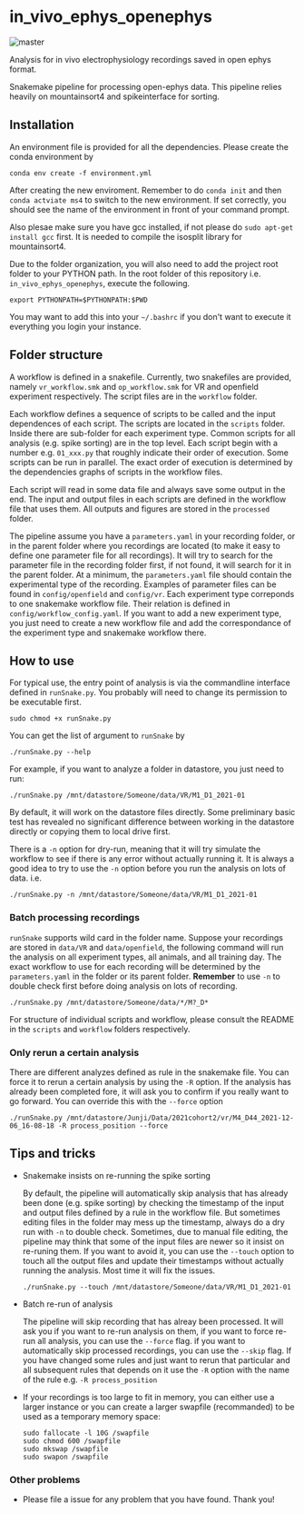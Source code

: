 # in_vivo_ephys_openephys
![master](https://github.com/MattNolanLab/in_vivo_ephys_openephys/actions/workflows/test.yml/badge.svg)

Analysis for in vivo electrophysiology recordings saved in open ephys format. 

Snakemake pipeline for processing open-ephys data. This pipeline relies heavily on mountainsort4 and spikeinterface for sorting.


## Installation
An environment file is provided for all the dependencies. Please create the conda environment by 
```
conda env create -f environment.yml
```

After creating the new enviroment. Remember to do `conda init` and then `conda actviate ms4` to switch to the new environment. If set correctly, you should see the name of the environment in front of your command prompt.

Also plesae make sure you have gcc installed, if not please do `sudo apt-get install gcc` first. It is needed to compile the isosplit library for mountainsort4.

Due to the folder organization, you will also need to add the project root folder to your PYTHON path.
In the root folder of this repository i.e. `in_vivo_ephys_openephys`, execute the following. 

```export PYTHONPATH=$PYTHONPATH:$PWD``` 

You may want to add this into your `~/.bashrc` if you don't want to execute it everything you login your instance.

## Folder structure
A workflow is defined in a snakefile. Currently, two snakefiles are provided, namely `vr_workflow.smk` and `op_workflow.smk` for VR and openfield experiment respectively. The script files are in the `workflow` folder.

Each workflow defines a sequence of scripts to be called and the input dependences of each script. The scripts are located in the `scripts` folder. Inside there are sub-folder for each experiment type. Common scripts for all analysis (e.g. spike sorting) are in the top level. Each script begin with a number e.g. `01_xxx.py` that roughly indicate their order of execution. Some scripts can be run in parallel. The exact order of execution is determined by the dependencies graphs of scripts in the workflow files.

Each script will read in some data file and always save some output in the end. The input and output files in each scripts are defined in the workflow file that uses them. All outputs and figures are stored in the `processed` folder.

The pipeline assume you have a `parameters.yaml` in your recording folder, or in the parent folder where you recordings are located (to make it easy to define one parameter file for all recordings). It will try to search for the parameter file in the recording folder first, if not found, it will search for it in the parent folder.
At a minimum, the `parameters.yaml` file should contain the experimental type of the recording. Examples of parameter files can be found in `config/openfield` and `config/vr`. Each experiment type correponds to one snakemake workflow file. Their relation is defined in `config/workflow_config.yaml`. If you want to add a new experiment type, you just need to create a new workflow file and add the correspondance of the experiment type and snakemake workflow there.


## How to use


For typical use, the entry point of analysis is via the commandline interface defined in `runSnake.py`. You probably will need to change its permission to be executable first.

```
sudo chmod +x runSnake.py
```

You can get the list of argument to `runSnake` by 
```
./runSnake.py --help
```

For example, if you want to analyze a folder in datastore, you just need to run:

```
./runSnake.py /mnt/datastore/Someone/data/VR/M1_D1_2021-01
```
 By default, it will work on the datastore files directly. Some preliminary basic test has revealed no significant difference between working in the datastore directly or copying them to local drive first.

There is a `-n` option for dry-run, meaning that it will try simulate the workflow to see if there is any error without actually running it. It is always a good idea to try to use the `-n` option before you run the analysis on lots of data. i.e.

```
./runSnake.py -n /mnt/datastore/Someone/data/VR/M1_D1_2021-01
```
### Batch processing recordings

`runSnake` supports wild card in the folder name. Suppose your recordings are stored in `data/VR` and `data/openfield`, the following command will run the analysis on all experiment types, all animals, and all training day. The exact workflow to use for each recording will be determined by the `parameters.yaml` in the folder or its parent folder. **Remember** to use `-n` to double check first before doing analysis on lots of recording.

```
./runSnake.py /mnt/datastore/Someone/data/*/M?_D*
```
For structure of individual scripts and workflow, please consult the README in the `scripts` and `workflow` folders respectively.

### Only rerun a certain analysis
There are different analyzes defined as rule in the snakemake file. You can force it to rerun a certain analysis by using the `-R` option. If the analysis has already been completed fore, it will ask you to confirm if you really want to go forward. You can override this with the `--force` option

```
./runSnake.py /mnt/datastore/Junji/Data/2021cohort2/vr/M4_D44_2021-12-06_16-08-18 -R process_position --force
```

## Tips and tricks
- Snakemake insists on re-running the spike sorting
 
    By default, the pipeline will automatically skip analysis that has already been done (e.g. spike sorting) by checking the timestamp of the input and output files defined by a rule in the workflow file. But sometimes editing files in the folder may mess up the timestamp, always do a dry run with `-n` to double check. Sometimes, due to manual file editing, the pipeline may think that some of the input files are newer so it insist on re-runing them. If you want to avoid it, you can use the `--touch` option to touch all the output files and update their timestamps without actually running the analysis. Most time it will fix the issues.

    ```
    ./runSnake.py --touch /mnt/datastore/Someone/data/VR/M1_D1_2021-01
    ```
- Batch re-run of analysis

    The pipeline will skip recording that has alreay been processed. It will ask you if you want to re-run analysis on them, if you want to force re-run all analysis, you can use the `--force` flag. if you want to automatically skip processed recordings, you can use the `--skip` flag. If you have changed some rules and just want to rerun that particular and all subsequent rules that depends on it use the `-R` option with the name of the rule e.g. `-R process_position`


- If your recordings is too large to fit in memory, you can either use a larger instance or you can create a larger swapfile (recommanded) to be used as a temporary memory space:

    ```
    sudo fallocate -l 10G /swapfile
    sudo chmod 600 /swapfile
    sudo mkswap /swapfile
    sudo swapon /swapfile
    ```

### Other problems
- Please file a issue for any problem that you have found. Thank you!
